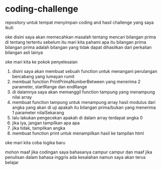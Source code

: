 # coding-challenge
repository untuk tempat menyimpan coding and hasil challenge yang saya ikuti

oke disini saya akan memecahkan masalah tentang
mencari bilangan prima di tentang tertentu
sebelum itu mari kita pahami apa itu bilangan prima
bilangan prima adalah bilangan yang tidak dapat dihasilkan
dari perkalian bilangan asli lainya

oke mari kita ke pokok penyelesaian
1. disini saya akan membuat sebuah function untuk menangani perulangan bercabang yang lumayan rumit
2. membuat function PrintPrimaNumberBetween yang menerima 2 parameter, startRange dan endRange
3. di dalamnya saya akan memanggil function tampung yang menampung nilai array
4. membuat function tampung untuk menampung array hasil modulus dari angka yang akan di uji apakah itu bilangan prima/bukan yang menerima 1 parameter nilaiSekarang
5. lalu lakukan pengecekan apakah di dalam array terdapat angka 0
6. jika iya, jangan tampilkan apa apa
7. jika tidak, tampilkan angka
8. membuat function print untuk menampilkan hasil ke tampilan html

oke mari kita coba logika baru

mohon maaf jika codingan saya bahasanya campur campur dan maaf jika penulisan dalam bahasa inggris ada kesalahan namun saya akan terus belajar